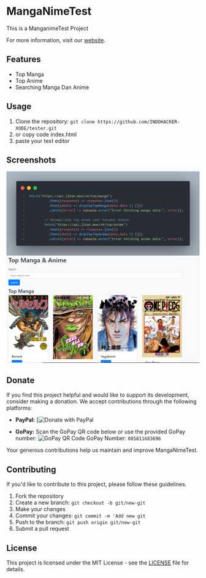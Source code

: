 # MangaNimeTest

This is a ManganimeTest Project

For more information, visit our [website](https://manganimetest.netlify.app/).

## Features

- Top Manga
- Top Anime
- Searching Manga Dan Anime

## Usage

1. Clone the repository: `git clone https://github.com/INDOHACKER-XODE/tester.git`
2. or copy code index.html
3. paste your text editor

## Screenshots

![Screenshot 1](code.png)
![Screenshot 2](ss.png)

## Donate

If you find this project helpful and would like to support its development, consider making a donation. We accept contributions through the following platforms:

- **PayPal:**
  [![Donate with PayPal]()

- **GoPay:**
  Scan the GoPay QR code below or use the provided GoPay number:
  ![GoPay QR Code](gopay_qr_code.png)
  GoPay Number: `085811683696`

Your generous contributions help us maintain and improve MangaNimeTest.

## Contributing

If you'd like to contribute to this project, please follow these guidelines.

1. Fork the repository
2. Create a new branch: `git checkout -b git/new-git`
3. Make your changes
4. Commit your changes: `git commit -m 'Add new git`
5. Push to the branch: `git push origin git/new-git`
6. Submit a pull request

## License

This project is licensed under the MIT License - see the [LICENSE](LICENSE) file for details.
